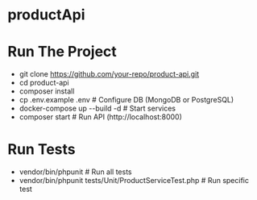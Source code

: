 # productApi
# Run The Project 


- git clone https://github.com/your-repo/product-api.git
- cd product-api
- composer install
- cp .env.example .env  # Configure DB (MongoDB or PostgreSQL)
- docker-compose up --build -d  # Start services
- composer start  # Run API (http://localhost:8000)


# Run Tests 

- vendor/bin/phpunit  # Run all tests
- vendor/bin/phpunit tests/Unit/ProductServiceTest.php  # Run specific test

